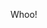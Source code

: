 Whoo!


<!---
d3vastat/d3vastat is a ✨ special ✨ repository because its `README.md` (this file) appears on your GitHub profile.
You can click the Preview link to take a look at your changes.
